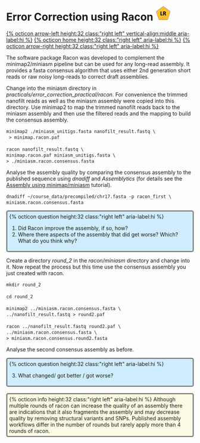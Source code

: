 # Error Correction using Racon <img src="figures/LR.png" height="40px">

[{% octicon arrow-left height:32 class:"right left" vertical-align:middle aria-label:hi %}](ECR.md) [{% octicon home height:32 class:"right left" aria-label:hi %}](index.md) [{% octicon arrow-right height:32 class:"right left" aria-label:hi %}](ECR_MI.md)

The software package Racon was developed to complement the minimap2/miniasm pipeline but can be used for any long-read assembly. It provides a fasta consensus algorithm that uses either 2nd generation short reads or raw noisy long-reads to correct draft assemblies.

Change into the miniasm directory in *practicals/error_correction_practical/racon*. For convenience the trimmed nanofilt reads as well as the miniasm assembly were copied into this directory. Use minimap2 to map the trimmed nanofilt reads back to the miniasm assembly and then use the filtered reads and the mapping to build the consensus assembly.

```
minimap2 ./miniasm_unitigs.fasta nanofilt_result.fastq \
 > minimap.racon.paf

racon nanofilt_result.fastq \
minimap.racon.paf miniasm_unitigs.fasta \ 
> ./miniasm.racon.consensus.fasta
```

Analyse the assembly quality by comparing the consensus assembly to the published sequence using *dnadiff* and *Assemblytics* (for details see the [Assembly using minimap/miniasm](ASS_M.md) tutorial).

```
dnadiff ~/course_data/precompiled/chr17.fasta -p racon_first \
miniasm.racon.consensus.fasta
```

<div style="background-color:#cfedfe;border-radius:5px;border-style:solid;border-color:gray;padding:5px">
  {% octicon question height:32 class:"right left" aria-label:hi %} 
  <ol>
    <li>Did Racon improve the assembly, if so, how?</il>
    <li>Where there aspects of the assembly that did get worse? Which? What do you think why?</li>
  </ol>
</div>

Create a directory *round_2* in the *racon/miniasm* directory and change into it. Now repeat the process but this time use the consensus assembly you just created with racon.

```
mkdir round_2

cd round_2

minimap2 ../miniasm.racon.consensus.fasta \
../nanofilt_result.fastq > round2.paf

racon ../nanofilt_result.fastq round2.paf \
../miniasm.racon.consensus.fasta \
> miniasm.racon.consensus.round2.fasta 
```

Analyse the second consensus assembly as before.


<div style="background-color:#cfedfe;border-radius:5px;border-style:solid;border-color:gray;padding:5px">
  {% octicon question height:32 class:"right left" aria-label:hi %} 
  <ol start="3">
    <li>What changed/ got better / got worse?</li>
  </ol>
</div>

<br>

<div style="background-color:#fcfce5;border-radius:5px;border-style:solid;border-color:gray;padding:5px">
  {% octicon info height:32 class:"right left" aria-label:hi %} 
  Although multiple rounds of racon can increase the quality of an assembly there are indications that it also fragments the assembly and may decrease quality by removing structural variants and SNPs. Published assembly workflows differ in the number of rounds but rarely apply more than 4 rounds of racon.
</div>



